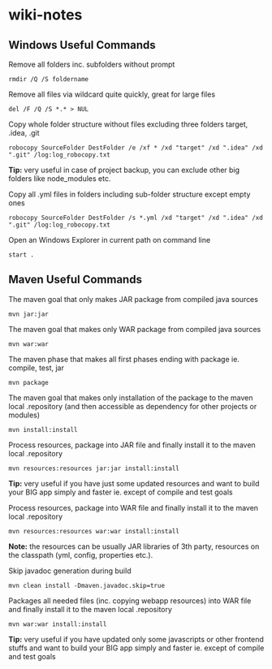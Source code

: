 # wiki-notes

Windows Useful Commands
---- 
Remove all folders inc. subfolders without prompt
```
rmdir /Q /S foldername
```
Remove all files via wildcard quite quickly, great for large files
```
del /F /Q /S *.* > NUL
```
Copy whole folder structure without files excluding three folders target, .idea, .git
```
robocopy SourceFolder DestFolder /e /xf * /xd "target" /xd ".idea" /xd ".git" /log:log_robocopy.txt
```
**Tip:** 
very useful in case of project backup, you can exclude other big folders like node_modules etc.

Copy all .yml files in folders including sub-folder structure except empty ones
```
robocopy SourceFolder DestFolder /s *.yml /xd "target" /xd ".idea" /xd ".git" /log:log_robocopy.txt
```

Open an Windows Explorer in current path on command line
```
start .
```

Maven Useful Commands
---- 
The maven goal that only makes JAR package from compiled java sources
```
mvn jar:jar
```
The maven goal that makes only WAR package from compiled java sources
```
mvn war:war
```
The maven phase that makes all first phases ending with package ie. compile, test, jar
```
mvn package
```
The maven goal that makes only installation of the package to the maven local .repository (and then accessible as dependency for other projects or modules)
```
mvn install:install
```
Process resources, package into JAR file and finally install it to the maven local .repository
```
mvn resources:resources jar:jar install:install
```
**Tip:** 
very useful if you have just some updated resources and want to build your BIG app simply and faster ie. except of compile and test goals

Process resources, package into WAR file and finally install it to the maven local .repository
```
mvn resources:resources war:war install:install
```
**Note:** 
the resources can be usually JAR libraries of 3th party, resources on the classpath (yml, config, properties etc.). 

Skip javadoc generation during build
```
mvn clean install -Dmaven.javadoc.skip=true
```

Packages all needed files (inc. copying webapp resources) into WAR file and finally install it to the maven local .repository
```
mvn war:war install:install
```
**Tip:**
very useful if you have updated only some javascripts or other frontend stuffs and want to build your BIG app simply and faster ie. except of compile and test goals
